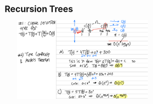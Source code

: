 # Recursion Trees

<figure><img src="../../../../.gitbook/assets/image (691).png" alt=""><figcaption></figcaption></figure>
